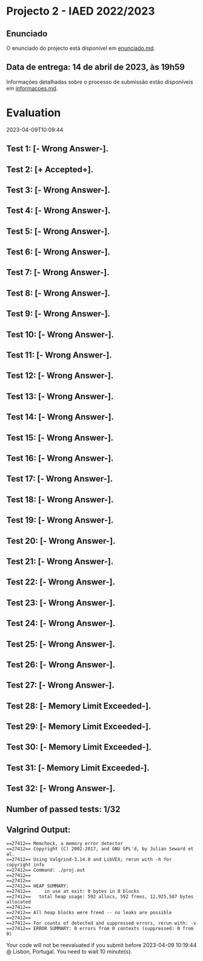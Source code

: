 # Projecto 2 - IAED 2022/2023

## Enunciado

O enunciado do projecto está disponível em [enunciado.md](enunciado.md). 

## Data de entrega: 14 de abril de 2023, às 19h59

Informações detalhadas sobre o processo de submissão estão disponíveis em [informacoes.md](informacoes.md).



# Evaluation

2023-04-09T10:09:44

## Test 1: [- Wrong Answer-].


## Test 2: [+ Accepted+].
## Test 3: [- Wrong Answer-].


## Test 4: [- Wrong Answer-].


## Test 5: [- Wrong Answer-].


## Test 6: [- Wrong Answer-].


## Test 7: [- Wrong Answer-].


## Test 8: [- Wrong Answer-].


## Test 9: [- Wrong Answer-].


## Test 10: [- Wrong Answer-].


## Test 11: [- Wrong Answer-].


## Test 12: [- Wrong Answer-].


## Test 13: [- Wrong Answer-].


## Test 14: [- Wrong Answer-].


## Test 15: [- Wrong Answer-].


## Test 16: [- Wrong Answer-].


## Test 17: [- Wrong Answer-].


## Test 18: [- Wrong Answer-].


## Test 19: [- Wrong Answer-].


## Test 20: [- Wrong Answer-].


## Test 21: [- Wrong Answer-].


## Test 22: [- Wrong Answer-].


## Test 23: [- Wrong Answer-].


## Test 24: [- Wrong Answer-].


## Test 25: [- Wrong Answer-].


## Test 26: [- Wrong Answer-].


## Test 27: [- Wrong Answer-].


## Test 28: [- Memory Limit Exceeded-].

## Test 29: [- Memory Limit Exceeded-].

## Test 30: [- Memory Limit Exceeded-].

## Test 31: [- Memory Limit Exceeded-].

## Test 32: [- Wrong Answer-].




## Number of passed tests: 1/32


## Valgrind Output:


```
==27412== Memcheck, a memory error detector
==27412== Copyright (C) 2002-2017, and GNU GPL'd, by Julian Seward et al.
==27412== Using Valgrind-3.14.0 and LibVEX; rerun with -h for copyright info
==27412== Command: ./proj.out
==27412== 
==27412== 
==27412== HEAP SUMMARY:
==27412==     in use at exit: 0 bytes in 0 blocks
==27412==   total heap usage: 592 allocs, 592 frees, 12,925,507 bytes allocated
==27412== 
==27412== All heap blocks were freed -- no leaks are possible
==27412== 
==27412== For counts of detected and suppressed errors, rerun with: -v
==27412== ERROR SUMMARY: 0 errors from 0 contexts (suppressed: 0 from 0)

```


Your code will not be reevaluated if you submit before 2023-04-09 10:19:44 @ Lisbon, Portugal. You need to wait 10 minute(s).


